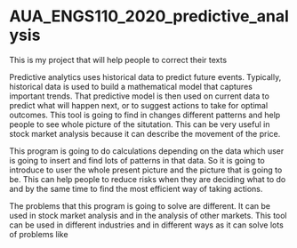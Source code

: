 # AUA_ENGS110_2020_predictive_analysis
This is my project that will help people to correct their texts

Predictive analytics uses historical data to predict future events. Typically, historical data is used to build a mathematical model that captures important trends. That predictive model is then used on current data to predict what will happen next, or to suggest actions to take for optimal outcomes. This tool is going to find in changes different patterns and help people to see whole picture of the situtation. This can be very useful in stock market analysis because it can describe the movement of the price.

This program is going to do calculations depending on the data which user is going to insert and find lots of patterns in that data. So it is going to introduce to user the whole present picture and the picture that is going to be. This can help people to reduce risks when they are deciding what to do and by the same time to find the most efficient way of taking actions.

The problems that this program is going to solve are different. It can be used in stock market analysis and in the analysis of other markets. This tool can be used in different industries and in different ways as it can solve lots of problems like  

